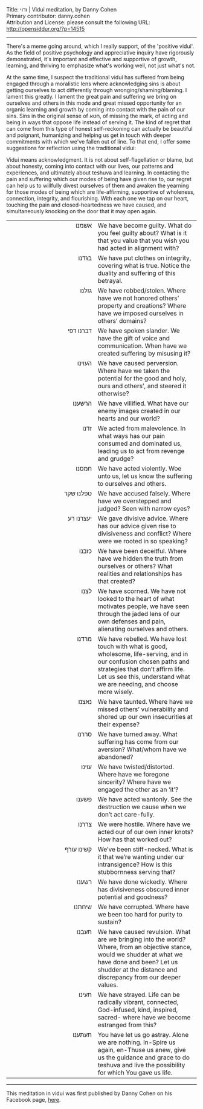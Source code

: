 <html>
<head></head>
<body>
Title: ודוי | Vidui meditation, by Danny Cohen<br />
Primary contributor: danny.cohen<br />
Attribution and License: please consult the following URL: <a href="http://opensiddur.org/?p=14515">http://opensiddur.org/?p=14515</a>
<p />
<hr />

<div class="english">
There's a meme going around, which I really support, of the 'positive vidui'. As the field of positive psychology and appreciative inquiry have rigorously demonstrated, it's important and effective and supportive of growth, learning, and thriving to emphasize what's working well, not just what's not.

At the same time, I suspect the traditional vidui has suffered from being engaged through a moralistic lens where acknowledging sins is about getting ourselves to act differently through wronging/shaming/blaming. I lament this greatly. I lament the great pain and suffering we bring on ourselves and others in this mode and great missed opportunity for an organic learning and growth by coming into contact with the pain of our sins. Sins in the original sense of חטא, of missing the mark, of acting and being in ways that oppose life instead of serving it. The kind of regret that can come from this type of honest self-reckoning can actually be beautiful and poignant, humanizing and helping us get in touch with deeper commitments with which we've fallen out of line. To that end, I offer some suggestions for reflection using the traditional vidui:

Vidui means acknowledgment. It is not about self-flagellation or blame, but about honesty, coming into contact with our lives, our patterns and experiences, and ultimately about teshuva and learning. In contacting the pain and suffering which our modes of being have given rise to, our regret can help us to willfully divest ourselves of them and awaken the yearning for those modes of being which are life-affirming, supportive of wholeness, connection, integrity, and flourishing. With each one we tap on our heart, touching the pain and closed-heartedness we have caused, and simultaneously knocking on the door that it may open again.
</div>

<table style="margin-left: auto;margin-right: auto;">
<tbody>
<tr><td style="vertical-align:top;" width="46%">
<div class="liturgy" style="text-align: right;"><span lang="he">
אשמנו
</span></div></td>

<td style="vertical-align:top;" width="53%"><div class="english">
We have become guilty.
What do you feel guilty about? What is it that you value that you wish you had acted in alignment with?
</div></td>
</tr>

<tr><td style="vertical-align:top;" width="46%">
<div class="liturgy" style="text-align: right;"><span lang="he">
בגדנו
</span></div></td>

<td style="vertical-align:top;" width="53%"><div class="english">
We have put clothes on integrity, covering what is true.
Notice the duality and suffering of this betrayal.
</div></td>
</tr>

<tr><td style="vertical-align:top;" width="46%">
<div class="liturgy" style="text-align: right;"><span lang="he">
גזלנו
</span></div></td>

<td style="vertical-align:top;" width="53%"><div class="english">
We have robbed/stolen.
Where have we not honored others’ property and creations? Where have we imposed ourselves in others’ domains?
</div></td>
</tr>

<tr><td style="vertical-align:top;" width="46%">
<div class="liturgy" style="text-align: right;"><span lang="he">
דברנו דפי
</span></div></td>

<td style="vertical-align:top;" width="53%"><div class="english">
We have spoken slander.
We have the gift of voice and communication. When have we created suffering by misusing it?
</div></td>
</tr>

<tr><td style="vertical-align:top;" width="46%">
<div class="liturgy" style="text-align: right;"><span lang="he">
העוינו
</span></div></td>

<td style="vertical-align:top;" width="53%"><div class="english">
We have caused perversion.
Where have we taken the potential for the good and holy, ours and others’, and steered it otherwise?
</div></td>
</tr>

<tr><td style="vertical-align:top;" width="46%">
<div class="liturgy" style="text-align: right;"><span lang="he">
הרשענו
</span></div></td>

<td style="vertical-align:top;" width="53%"><div class="english">
We have villified.
What have our enemy images created in our hearts and our world?
</div></td>
</tr>

<tr><td style="vertical-align:top;" width="46%">
<div class="liturgy" style="text-align: right;"><span lang="he">
זדנו
</span></div></td>

<td style="vertical-align:top;" width="53%"><div class="english">
We acted from malevolence.
In what ways has our pain consumed and dominated us, leading us to act from revenge and grudge?
</div></td>
</tr>

<tr><td style="vertical-align:top;" width="46%">
<div class="liturgy" style="text-align: right;"><span lang="he">
חמסנו
</span></div></td>

<td style="vertical-align:top;" width="53%"><div class="english">
We have acted violently.
Woe unto us, let us know the suffering to ourselves and others.
</div></td>
</tr>

<tr><td style="vertical-align:top;" width="46%">
<div class="liturgy" style="text-align: right;"><span lang="he">
טפלנו שקר
</span></div></td>

<td style="vertical-align:top;" width="53%"><div class="english">
We have accused falsely.
Where have we overstepped and judged? Seen with narrow eyes?
</div></td>
</tr>

<tr><td style="vertical-align:top;" width="46%">
<div class="liturgy" style="text-align: right;"><span lang="he">
יעצרנו רע
</span></div></td>

<td style="vertical-align:top;" width="53%"><div class="english">
We gave divisive advice.
Where has our advice given rise to divisiveness and conflict? Where were we rooted in so speaking?
</div></td>
</tr>

<tr><td style="vertical-align:top;" width="46%">
<div class="liturgy" style="text-align: right;"><span lang="he">
כזבנו
</span></div></td>

<td style="vertical-align:top;" width="53%"><div class="english">
We have been deceitful.
Where have we hidden the truth from ourselves or others? What realities and relationships has that created?
</div></td>
</tr>

<tr><td style="vertical-align:top;" width="46%">
<div class="liturgy" style="text-align: right;"><span lang="he">
לצנו
</span></div></td>

<td style="vertical-align:top;" width="53%"><div class="english">
We have scorned.
We have not looked to the heart of what motivates people, we have seen through the jaded lens of our own defenses and pain, alienating ourselves and others.
</div></td>
</tr>

<tr><td style="vertical-align:top;" width="46%">
<div class="liturgy" style="text-align: right;"><span lang="he">
מרדנו
</span></div></td>

<td style="vertical-align:top;" width="53%"><div class="english">
We have rebelled.
We have lost touch with what is good, wholesome, life-serving, and in our confusion chosen paths and strategies that don’t affirm life. Let us see this, understand what we are needing, and choose more wisely.
</div></td>
</tr>

<tr><td style="vertical-align:top;" width="46%">
<div class="liturgy" style="text-align: right;"><span lang="he">
נאצנו
</span></div></td>

<td style="vertical-align:top;" width="53%"><div class="english">
We have taunted.
Where have we missed others’ vulnerability and shored up our own insecurities at their expense?
</div></td>
</tr>

<tr><td style="vertical-align:top;" width="46%">
<div class="liturgy" style="text-align: right;"><span lang="he">
סררנו
</span></div></td>

<td style="vertical-align:top;" width="53%"><div class="english">
We have turned away.
What suffering has come from our aversion?
What/whom have we abandoned?
</div></td>
</tr>

<tr><td style="vertical-align:top;" width="46%">
<div class="liturgy" style="text-align: right;"><span lang="he">
עוינו
</span></div></td>

<td style="vertical-align:top;" width="53%"><div class="english">
We have twisted/distorted.
Where have we foregone sincerity? Where have we engaged the other as an ‘it’?
</div></td>
</tr>

<tr><td style="vertical-align:top;" width="46%">
<div class="liturgy" style="text-align: right;"><span lang="he">
פשענו
</span></div></td>

<td style="vertical-align:top;" width="53%"><div class="english">
We have acted wantonly.
See the destruction we cause when we don’t act care-fully.
</div></td>
</tr>

<tr><td style="vertical-align:top;" width="46%">
<div class="liturgy" style="text-align: right;"><span lang="he">
צררנו
</span></div></td>

<td style="vertical-align:top;" width="53%"><div class="english">
We were hostile.
Where have we acted our of our own inner knots?
How has that worked out?
</div></td>
</tr>

<tr><td style="vertical-align:top;" width="46%">
<div class="liturgy" style="text-align: right;"><span lang="he">
קשינו עורף
</span></div></td>

<td style="vertical-align:top;" width="53%"><div class="english">
We’ve been stiff-necked.
What is it that we’re wanting under our intransigence?
How is this stubbornness serving that?
</div></td>
</tr>

<tr><td style="vertical-align:top;" width="46%">
<div class="liturgy" style="text-align: right;"><span lang="he">
רשענו
</span></div></td>

<td style="vertical-align:top;" width="53%"><div class="english">
We have done wickedly.
Where has divisiveness obscured inner potential and goodness?
</div></td>
</tr>

<tr><td style="vertical-align:top;" width="46%">
<div class="liturgy" style="text-align: right;"><span lang="he">
שיחתנו
</span></div></td>

<td style="vertical-align:top;" width="53%"><div class="english">
We have corrupted.
Where have we been too hard for purity to sustain?
</div></td>
</tr>

<tr><td style="vertical-align:top;" width="46%">
<div class="liturgy" style="text-align: right;"><span lang="he">
תעבנו
</span></div></td>

<td style="vertical-align:top;" width="53%"><div class="english">
We have caused revulsion.
What are we bringing into the world? Where, from an objective stance, would we shudder at what we have done and been? Let us shudder at the distance and discrepancy from our deeper values.
</div></td>
</tr>

<tr><td style="vertical-align:top;" width="46%">
<div class="liturgy" style="text-align: right;"><span lang="he">
תעינו
</span></div></td>

<td style="vertical-align:top;" width="53%"><div class="english">
We have strayed.
Life can be radically vibrant, connected, God-infused, kind, inspired, sacred- where have we become estranged from this?
</div></td>
</tr>

<tr><td style="vertical-align:top;" width="46%">
<div class="liturgy" style="text-align: right;"><span lang="he">
תעתענו
</span></div></td>

<td style="vertical-align:top;" width="53%"><div class="english">
You have let us go astray.
Alone we are nothing. In-Spire us again, en-Thuse us anew, give us the guidance and grace to do teshuva and live the possibility for which You gave us life.
</div></td>
</tr>
</tbody></table>

<hr />

This meditation in vidui was first published by Danny Cohen on his Facebook page, <a href="https://www.facebook.com/permalink.php?story_fbid=10102654562976317&id=626430">here</a>.
</body>
</html>